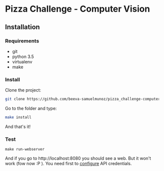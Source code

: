 # Pizza Challenge - Computer Vision

## Installation

### Requirements ###
* git
* python 3.5
* virtualenv
* make

### Install ###
Clone the project:
```bash
git clone https://github.com/beeva-samuelmunoz/pizza_challenge-computer_vision.git
```

Go to the folder and type:
```bash
make install
```

And that's it!

### Test ###
```
make run-webserver
```

And if you go to http://localhost:8080 you should see a web. But it won't work (fow now :P ). You need first to [configure](configuration.md) API credentials.
